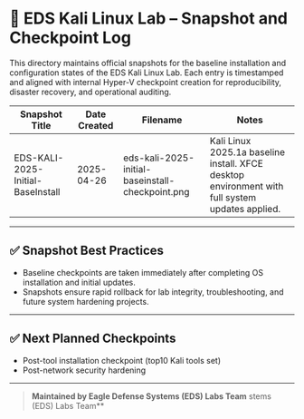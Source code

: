 # 📸 EDS Kali Linux Lab – Snapshot and Checkpoint Log

This directory maintains official snapshots for the baseline installation and configuration states of the EDS Kali Linux Lab. Each entry is timestamped and aligned with internal Hyper-V checkpoint creation for reproducibility, disaster recovery, and operational auditing.

| Snapshot Title                | Date Created | Filename                                         | Notes |
| ------------------------------ | ------------ | ------------------------------------------------ | ----- |
| EDS-KALI-2025-Initial-BaseInstall | 2025-04-26    | eds-kali-2025-initial-baseinstall-checkpoint.png | Kali Linux 2025.1a baseline install. XFCE desktop environment with full system updates applied. |

---

## ✅ Snapshot Best Practices

- Baseline checkpoints are taken immediately after completing OS installation and initial updates.
- Snapshots ensure rapid rollback for lab integrity, troubleshooting, and future system hardening projects.

---

## ✅ Next Planned Checkpoints

- Post-tool installation checkpoint (top10 Kali tools set)
- Post-network security hardening

---

> **Maintained by Eagle Defense Systems (EDS) Labs Team**
stems (EDS) Labs Team**
